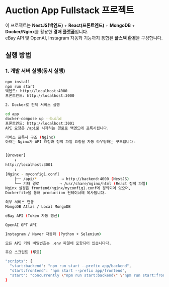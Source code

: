 # Auction App Fullstack 프로젝트

이 프로젝트는 **NestJS(백엔드)** + **React(프론트엔드)** + **MongoDB** + **Docker/Nginx**를 활용한 **경매 플랫폼**입니다.  
eBay API 및 OpenAI, Instagram 자동화 기능까지 통합된 **풀스택 환경**을 구성합니다.

## 실행 방법

### 1. 개발 서버 실행(동시 실행)

```bash
npm install
npm run start
백엔드: http://localhost:4000
프론트엔드: http://localhost:3000

2. Docker로 전체 서비스 실행

cd app
docker-compose up --build
프론트엔드: http://localhost:3001
API 요청은 /api로 시작하는 경로로 백엔드에 프록시됩니다.

리버스 프록시 구조 (Nginx)
아래는 Nginx가 API 요청과 정적 파일 요청을 자동 라우팅하는 구조입니다:


[Browser]
    ↓
http://localhost:3001
    ↓
[Nginx - myconfig1.conf]
    ├── /api/*           → http://backend:4000 (NestJS)
    └── 기타 경로         → /usr/share/nginx/html (React 정적 파일)
Nginx 설정은 frontend/nginx/myconfig1.conf에 정의되어 있으며,
Dockerfile을 통해 production 컨테이너에 복사됩니다.

외부 서비스 연동
MongoDB Atlas / Local MongoDB

eBay API (Token 자동 갱신)

OpenAI GPT API

Instagram / Naver 자동화 (Python + Selenium)

모든 API 키와 비밀번호는 .env 파일에 포함되어 있습니다다.

주요 스크립트 (루트)

"scripts": {
  "start:backend": "npm run start --prefix app/backend",
  "start:frontend": "npm start --prefix app/frontend",
  "start": "concurrently \"npm run start:backend\" \"npm run start:frontend\""
}

```
